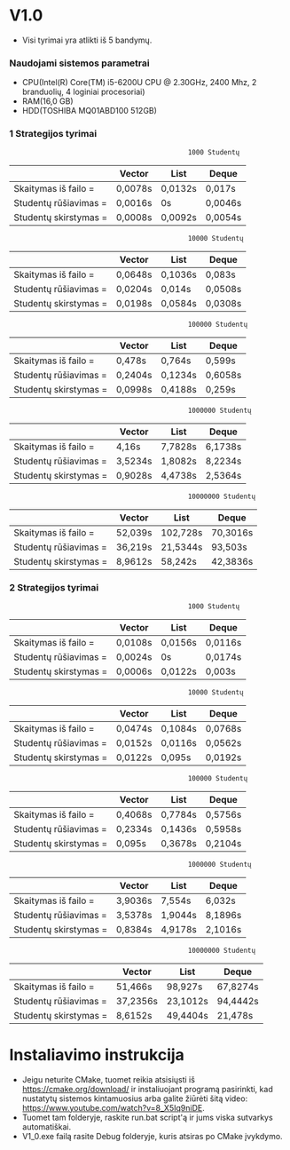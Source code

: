 # V1.0

- Visi tyrimai yra atlikti iš 5 bandymų.
### Naudojami sistemos parametrai
- CPU(Intel(R) Core(TM) i5-6200U CPU @ 2.30GHz, 2400 Mhz, 2 branduolių, 4 loginiai procesoriai)
- RAM(16,0 GB)
- HDD(TOSHIBA MQ01ABD100 512GB)

### 1 Strategijos tyrimai 

                                                 1000 Studentų

|                       | Vector                     | List                          | Deque                         |
|-----------------------|----------------------------|-------------------------------|-------------------------------|
| Skaitymas iš failo =  | 0,0078s                    | 0,0132s                       | 0,017s                        |
| Studentų rūšiavimas = | 0,0016s                    | 0s                            | 0,0046s                       |
| Studentų skirstymas = | 0,0008s                    | 0,0092s                       | 0,0054s                       |

                                                 10000 Studentų

|                       | Vector                        | List                          | Deque                         |
|-----------------------|-------------------------------|-------------------------------|-------------------------------|
| Skaitymas iš failo =  | 0,0648s                       | 0,1036s                       | 0,083s                        |
| Studentų rūšiavimas = | 0,0204s                       | 0,014s                        | 0,0508s                       |
| Studentų skirstymas = | 0,0198s                       | 0,0584s                       | 0,0308s                       |

                                                 100000 Studentų

|                       | Vector                        | List                          | Deque                         |
|-----------------------|-------------------------------|-------------------------------|-------------------------------|
| Skaitymas iš failo =  | 0,478s                        | 0,764s                        | 0,599s                        |
| Studentų rūšiavimas = | 0,2404s                       | 0,1234s                       | 0,6058s                       |
| Studentų skirstymas = | 0,0998s                       | 0,4188s                       | 0,259s                        |

                                                 1000000 Studentų

|                       | Vector                        | List                          | Deque                         |
|-----------------------|-------------------------------|-------------------------------|-------------------------------|
| Skaitymas iš failo =  | 4,16s                         | 7,7828s                       | 6,1738s                       |
| Studentų rūšiavimas = | 3,5234s                       | 1,8082s                       | 8,2234s                       |
| Studentų skirstymas = | 0,9028s                       | 4,4738s                       | 2,5364s                       |

                                                 10000000 Studentų

|                       | Vector                        | List                          | Deque                         |
|-----------------------|-------------------------------|-------------------------------|-------------------------------|
| Skaitymas iš failo =  | 52,039s                       | 102,728s                      | 70,3016s                      |
| Studentų rūšiavimas = | 36,219s                       | 21,5344s                      | 93,503s                       |
| Studentų skirstymas = | 8,9612s                       | 58,242s                       | 42,3836s                      |

### 2 Strategijos tyrimai

                                                 1000 Studentų

|                       | Vector                     | List                          | Deque                         |
|-----------------------|----------------------------|-------------------------------|-------------------------------|
| Skaitymas iš failo =  | 0,0108s                    | 0,0156s                       | 0,0116s                       |
| Studentų rūšiavimas = | 0,0024s                    | 0s                            | 0,0174s                       |
| Studentų skirstymas = | 0,0006s                    | 0,0122s                       | 0,003s                        |

                                                 10000 Studentų

|                       | Vector                        | List                          | Deque                         |
|-----------------------|-------------------------------|-------------------------------|-------------------------------|
| Skaitymas iš failo =  | 0,0474s                       | 0,1084s                       | 0,0768s                       |
| Studentų rūšiavimas = | 0,0152s                       | 0,0116s                       | 0,0562s                       |
| Studentų skirstymas = | 0,0122s                       | 0,095s                        | 0,0192s                       |

                                                 100000 Studentų

|                       | Vector                        | List                          | Deque                         |
|-----------------------|-------------------------------|-------------------------------|-------------------------------|
| Skaitymas iš failo =  | 0,4068s                       | 0,7784s                       | 0,5756s                       |
| Studentų rūšiavimas = | 0,2334s                       | 0,1436s                       | 0,5958s                       |
| Studentų skirstymas = | 0,095s                        | 0,3678s                       | 0,2104s                       |

                                                 1000000 Studentų

|                       | Vector                        | List                          | Deque                         |
|-----------------------|-------------------------------|-------------------------------|-------------------------------|
| Skaitymas iš failo =  | 3,9036s                       | 7,554s                        | 6,032s                        |
| Studentų rūšiavimas = | 3,5378s                       | 1,9044s                       | 8,1896s                       |
| Studentų skirstymas = | 0,8384s                       | 4,9178s                       | 2,1016s                       |

                                                 10000000 Studentų

|                       | Vector                        | List                          | Deque                         |
|-----------------------|-------------------------------|-------------------------------|-------------------------------|
| Skaitymas iš failo =  | 51,466s                       | 98,927s                       | 67,8274s                      |
| Studentų rūšiavimas = | 37,2356s                      | 23,1012s                      | 94,4442s                      |
| Studentų skirstymas = | 8,6152s                       | 49,4404s                      | 21,478s                       |

# Instaliavimo instrukcija
- Jeigu neturite CMake, tuomet reikia atsisiųsti iš https://cmake.org/download/ ir instaliuojant programą pasirinkti, kad nustatytų sistemos kintamuosius arba galite žiūrėti šitą video: https://www.youtube.com/watch?v=8_X5Iq9niDE.
- Tuomet tam folderyje, raskite run.bat script'ą ir jums viska sutvarkys automatiškai.
- V1_0.exe failą rasite Debug folderyje, kuris atsiras po CMake įvykdymo.
